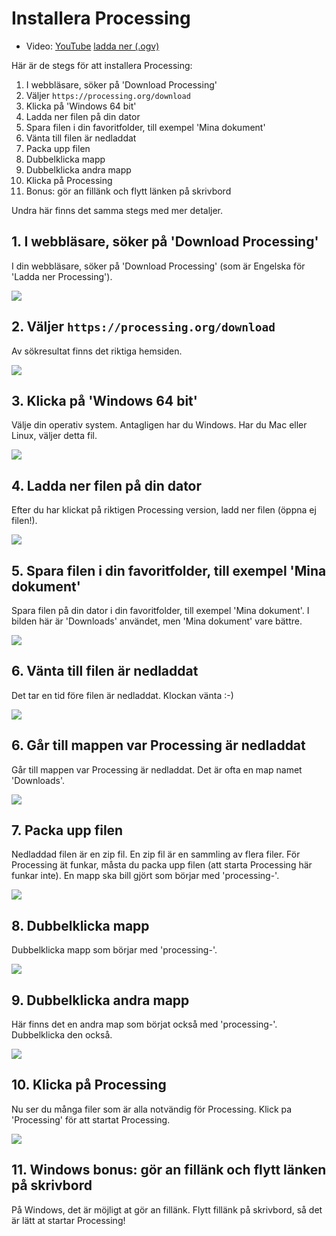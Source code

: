 # Installera Processing

 * Video: [YouTube](https://youtu.be/ypGIai7NOi8) [ladda ner (.ogv)](https://richelbilderbeek.nl/installera_processing.ogv)

Här är de stegs för att installera Processing:

  1. I webbläsare, söker på 'Download Processing'
  2. Väljer `https://processing.org/download`
  3. Klicka på 'Windows 64 bit'
  4. Ladda ner filen på din dator
  5. Spara filen i din favoritfolder, till exempel 'Mina dokument'
  6. Vänta till filen är nedladdat
  7. Packa upp filen
  8. Dubbelklicka mapp
  9. Dubbelklicka andra mapp
  10. Klicka på Processing
  11. Bonus: gör an fillänk och flytt länken på skrivbord

Undra här finns det samma stegs med mer detaljer.


## 1. I webbläsare, söker på 'Download Processing'

I din webbläsare, söker på 'Download Processing' 
(som är Engelska för 'Ladda ner Processing').

![](installera_processing_1.png)

## 2. Väljer `https://processing.org/download`

Av sökresultat finns det riktiga hemsiden.

![](installera_processing_2.png)

## 3. Klicka på 'Windows 64 bit'

Välje din operativ system. 
Antagligen har du Windows.
Har du Mac eller Linux, väljer detta fil.

![](installera_processing_3.png)

## 4. Ladda ner filen på din dator

Efter du har klickat på riktigen Processing version,
ladd ner filen (öppna ej filen!).

![](installera_processing_4.png)

## 5. Spara filen i din favoritfolder, till exempel 'Mina dokument'

Spara filen på din dator i din favoritfolder, till exempel 'Mina dokument'.
I bilden här är 'Downloads' användet, men 'Mina dokument' vare bättre.

![](installera_processing_5.png)

## 6. Vänta till filen är nedladdat

Det tar en tid före filen är nedladdat. Klockan vänta :-)

![](installera_processing_6.png)

## 6. Går till mappen var Processing är nedladdat

Går till mappen var Processing är nedladdat.
Det är ofta en map namet 'Downloads'.

![](installera_processing_7.png)

## 7. Packa upp filen

Nedladdad filen är en zip fil. 
En zip fil är en sammling av flera filer.
För Processing ät funkar, måsta du packa upp filen (att starta 
Processing här funkar inte).
En mapp ska bill gjört som börjar med 'processing-'.

![](installera_processing_8.png)

## 8. Dubbelklicka mapp

Dubbelklicka mapp som börjar med 'processing-'.

![](installera_processing_10.png)

## 9. Dubbelklicka andra mapp

Här finns det en andra map som börjat också med 'processing-'.
Dubbelklicka den också.

![](installera_processing_11.png)

## 10. Klicka på Processing

Nu ser du många filer som är alla notvändig för Processing.
Klick pa 'Processing' för att startat Processing.

![](installera_processing_12.png)

## 11. Windows bonus: gör an fillänk och flytt länken på skrivbord

På Windows, det är möjligt at gör an fillänk.
Flytt fillänk på skrivbord, så det är lätt at startar Processing!



